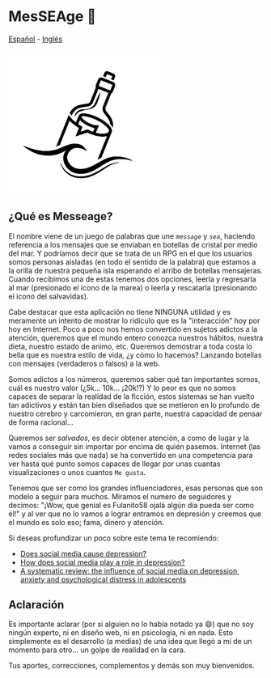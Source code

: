 
# MesSEAge 🐚

[Español](README(ES).md) - [Inglés](README.md)

<img src="/static/imgs/2.png" alt="drawing" width="300"/>

## ¿Qué es Messeage?
El nombre viene de un juego de palabras que une *`message`* y *`sea`*, haciendo referencia a los mensajes que se enviaban en botellas de cristal por medio del mar. Y podríamos decir que se trata de un RPG en el que los usuarios somos personas aisladas (en todo el sentido de la palabra) que estamos a la orilla de nuestra pequeña isla esperando el arribo de botellas mensajeras. Cuando recibimos una de estas tenemos dos opciones, leerla y regresarla al mar (presionado el icono de la marea) o leerla y rescatarla (presionando el icono del salvavidas). 

Cabe destacar que esta aplicación no tiene NINGUNA utilidad y es meramente un intento de mostrar lo ridículo que es la "interacción" hoy por hoy en Internet. Poco a poco nos hemos convertido en sujetos adictos a la atención, queremos que el mundo entero conozca nuestros hábitos, nuestra dieta, nuestro estado de animo, etc. Queremos demostrar a toda costa lo bella que es nuestra estilo de vida, ¿y cómo lo hacemos? Lanzando botellas con mensajes (verdaderos o falsos) a la web. 

Somos adictos a los números, queremos saber qué tan importantes somos, cuál es nuestro valor (¿5k... 10k... ¡20k!?) Y lo peor es que no somos capaces de separar la realidad de la ficción, estos sistemas se han vuelto tan adictivos y están tan bien diseñados que se metieron en lo profundo de nuestro cerebro y carcomieron, en gran parte, nuestra capacidad de pensar de forma racional... 

Queremos ser *salvados*, es decir obtener atención, a como de lugar y la vamos a conseguir sin importar por encima de quién pasemos. Internet (las redes sociales más que nada) se ha convertido en una competencia para ver hasta qué punto somos capaces de llegar por unas cuantas visualizaciones o unos cuantos `Me gusta`.

Tenemos que ser como los grandes influenciadores, esas personas que son modelo a seguir para muchos. Miramos el numero de seguidores y decimos: "¡Wow, que genial es Fulanito58 ojalá algún día pueda ser como él!" y al ver que no lo vamos a lograr entramos en depresión y creemos que el mundo es solo eso; fama, dinero y atención.

Si deseas profundizar un poco sobre este tema te recomiendo: 
- [Does social media cause depression?](https://www.tuw.edu/school-news/does-social-media-cause-depression/)
- [How does social media play a role in depression?](https://www.verywellmind.com/social-media-and-depression-5085354)
- [A systematic review: the influence of social media on depression, anxiety and psychological distress in adolescents](https://www.tandfonline.com/doi/full/10.1080/02673843.2019.1590851)

## Aclaración

Es importante aclarar (por si alguien no lo había notado ya :smile:) que no soy ningún experto, ni en diseño web, ni en psicología, ni en nada. Esto simplemente es el desarrollo (a medias) de una idea que llegó a mí de un momento para otro... un golpe de realidad en la cara. 

Tus aportes, correcciones, complementos y demás son muy bienvenidos.